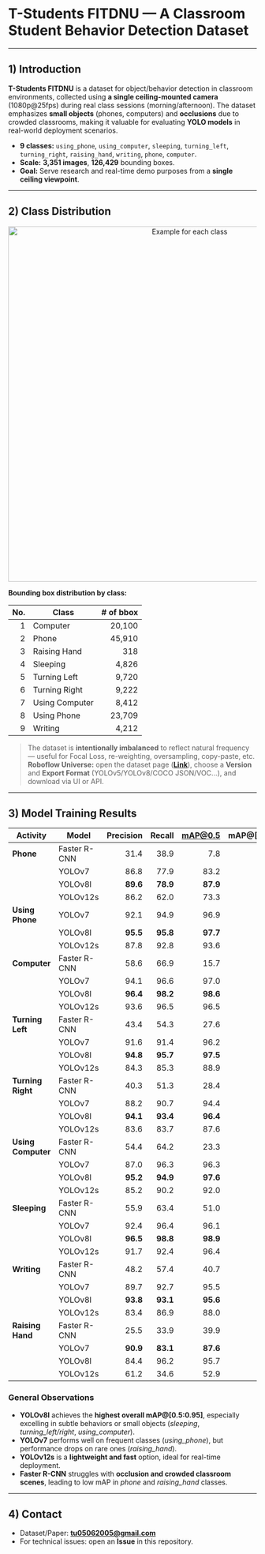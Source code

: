 # T-Students FITDNU — A Classroom Student Behavior Detection Dataset

---
## 1) Introduction

**T-Students FITDNU** is a dataset for object/behavior detection in classroom environments, collected using **a single ceiling-mounted camera** (1080p@25fps) during real class sessions (morning/afternoon). The dataset emphasizes **small objects** (phones, computers) and **occlusions** due to crowded classrooms, making it valuable for evaluating **YOLO models** in real-world deployment scenarios.

- **9 classes:** `using_phone`, `using_computer`, `sleeping`, `turning_left`, `turning_right`, `raising_hand`, `writing`, `phone`, `computer`.
- **Scale:** **3,351 images**, **126,429** bounding boxes.
- **Goal:** Serve research and real-time demo purposes from a **single ceiling viewpoint**.

---
## 2) Class Distribution

<p align="center">
  <img src="assets/class_examples.png" alt="Example for each class" width="720"/>
  <br/>
</p>

**Bounding box distribution by class:**

| No. | Class           | # of bbox |
|---:|------------------|----------:|
| 1 | Computer         | 20,100 |
| 2 | Phone            | 45,910 |
| 3 | Raising Hand     | 318    |
| 4 | Sleeping         | 4,826  |
| 5 | Turning Left     | 9,720  |
| 6 | Turning Right    | 9,222  |
| 7 | Using Computer   | 8,412  |
| 8 | Using Phone      | 23,709 |
| 9 | Writing          | 4,212  |

> The dataset is **intentionally imbalanced** to reflect natural frequency — useful for Focal Loss, re-weighting, oversampling, copy-paste, etc.  
**Roboflow Universe:** open the dataset page (**[Link](https://universe.roboflow.com/tstudentsfitdnu/t-students-fitdnu/dataset/1)**), choose a **Version** and **Export Format** (YOLOv5/YOLOv8/COCO JSON/VOC…), and download via UI or API.

---
## 3) Model Training Results

| Activity        | Model        | Precision | Recall | mAP@0.5 | mAP@[0.5:0.95] |
|-----------------|--------------|----------:|------:|--------:|---------------:|
| **Phone**           | Faster R-CNN | 31.4 | 38.9 | 7.8  | 31.4 |
|                   | YOLOv7       | 86.8 | 77.9 | 83.2 | 42.1 |
|                   | YOLOv8l      | **89.6** | **78.9** | **87.9** | **43.7** |
|                   | YOLOv12s     | 86.2 | 62.0 | 73.3 | 43.7 |
| **Using Phone**    | YOLOv7       | 92.1 | 94.9 | 96.9 | 67.1 |
|                   | YOLOv8l      | **95.5** | **95.8** | **97.7** | **81.0** |
|                   | YOLOv12s     | 87.8 | 92.8 | 93.6 | 67.1 |
| **Computer**       | Faster R-CNN | 58.6 | 66.9 | 15.7 | 58.6 |
|                   | YOLOv7       | 94.1 | 96.6 | 97.0 | 66.1 |
|                   | YOLOv8l      | **96.4** | **98.2** | **98.6** | **79.1** |
|                   | YOLOv12s     | 93.6 | 96.5 | 96.5 | 70.5 |
| **Turning Left**   | Faster R-CNN | 43.4 | 54.3 | 27.6 | 43.4 |
|                   | YOLOv7       | 91.6 | 91.4 | 96.2 | 61.8 |
|                   | YOLOv8l      | **94.8** | **95.7** | **97.5** | **80.7** |
|                   | YOLOv12s     | 84.3 | 85.3 | 88.9 | 58.7 |
| **Turning Right**  | Faster R-CNN | 40.3 | 51.3 | 28.4 | 40.3 |
|                   | YOLOv7       | 88.2 | 90.7 | 94.4 | 59.9 |
|                   | YOLOv8l      | **94.1** | **93.4** | **96.4** | **78.8** |
|                   | YOLOv12s     | 83.6 | 83.7 | 87.6 | 58.6 |
| **Using Computer** | Faster R-CNN | 54.4 | 64.2 | 23.3 | 54.4 |
|                   | YOLOv7       | 87.0 | 96.3 | 96.3 | 69.7 |
|                   | YOLOv8l      | **95.2** | **94.9** | **97.6** | **82.6** |
|                   | YOLOv12s     | 85.2 | 90.2 | 92.0 | 69.1 |
| **Sleeping**       | Faster R-CNN | 55.9 | 63.4 | 51.0 | 55.9 |
|                   | YOLOv7       | 92.4 | 96.4 | 96.1 | 65.8 |
|                   | YOLOv8l      | **96.5** | **98.8** | **98.9** | **82.6** |
|                   | YOLOv12s     | 91.7 | 92.4 | 96.4 | 69.7 |
| **Writing**        | Faster R-CNN | 48.2 | 57.4 | 40.7 | 48.2 |
|                   | YOLOv7       | 89.7 | 92.7 | 95.5 | 63.3 |
|                   | YOLOv8l      | **93.8** | **93.1** | **95.6** | **78.2** |
|                   | YOLOv12s     | 83.4 | 86.9 | 88.0 | 48.4 |
| **Raising Hand**   | Faster R-CNN | 25.5 | 33.9 | 39.9 | 25.5 |
|                   | YOLOv7       | **90.9** | **83.1** | **87.6** | **70.3** |
|                   | YOLOv8l      | 84.4 | 96.2 | 95.7 | 70.3 |
|                   | YOLOv12s     | 61.2 | 34.6 | 52.9 | 39.0 |

### General Observations
- **YOLOv8l** achieves the **highest overall mAP@[0.5:0.95]**, especially excelling in subtle behaviors or small objects (*sleeping*, *turning_left/right*, *using_computer*).
- **YOLOv7** performs well on frequent classes (*using_phone*), but performance drops on rare ones (*raising_hand*).
- **YOLOv12s** is a **lightweight and fast** option, ideal for real-time deployment.
- **Faster R-CNN** struggles with **occlusion and crowded classroom scenes**, leading to low mAP in *phone* and *raising_hand* classes.

---
## 4) Contact

- Dataset/Paper: **tu05062005@gmail.com**
- For technical issues: open an **Issue** in this repository.
